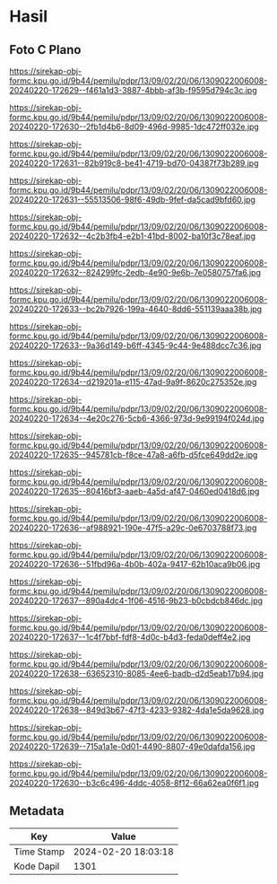 # Hasil

## Foto C Plano

https://sirekap-obj-formc.kpu.go.id/9b44/pemilu/pdpr/13/09/02/20/06/1309022006008-20240220-172629--f461a1d3-3887-4bbb-af3b-f9595d794c3c.jpg

https://sirekap-obj-formc.kpu.go.id/9b44/pemilu/pdpr/13/09/02/20/06/1309022006008-20240220-172630--2fb1d4b6-8d09-496d-9985-1dc472ff032e.jpg

https://sirekap-obj-formc.kpu.go.id/9b44/pemilu/pdpr/13/09/02/20/06/1309022006008-20240220-172631--82b919c8-be41-4719-bd70-04387f73b289.jpg

https://sirekap-obj-formc.kpu.go.id/9b44/pemilu/pdpr/13/09/02/20/06/1309022006008-20240220-172631--55513506-98f6-49db-9fef-da5cad9bfd60.jpg

https://sirekap-obj-formc.kpu.go.id/9b44/pemilu/pdpr/13/09/02/20/06/1309022006008-20240220-172632--4c2b3fb4-e2b1-41bd-8002-ba10f3c78eaf.jpg

https://sirekap-obj-formc.kpu.go.id/9b44/pemilu/pdpr/13/09/02/20/06/1309022006008-20240220-172632--824299fc-2edb-4e90-9e6b-7e0580757fa6.jpg

https://sirekap-obj-formc.kpu.go.id/9b44/pemilu/pdpr/13/09/02/20/06/1309022006008-20240220-172633--bc2b7926-199a-4640-8dd6-551139aaa38b.jpg

https://sirekap-obj-formc.kpu.go.id/9b44/pemilu/pdpr/13/09/02/20/06/1309022006008-20240220-172633--9a36d149-b6ff-4345-9c44-9e488dcc7c36.jpg

https://sirekap-obj-formc.kpu.go.id/9b44/pemilu/pdpr/13/09/02/20/06/1309022006008-20240220-172634--d219201a-e115-47ad-9a9f-8620c275352e.jpg

https://sirekap-obj-formc.kpu.go.id/9b44/pemilu/pdpr/13/09/02/20/06/1309022006008-20240220-172634--4e20c276-5cb6-4366-973d-9e99194f024d.jpg

https://sirekap-obj-formc.kpu.go.id/9b44/pemilu/pdpr/13/09/02/20/06/1309022006008-20240220-172635--945781cb-f8ce-47a8-a6fb-d5fce649dd2e.jpg

https://sirekap-obj-formc.kpu.go.id/9b44/pemilu/pdpr/13/09/02/20/06/1309022006008-20240220-172635--80416bf3-aaeb-4a5d-af47-0460ed0418d6.jpg

https://sirekap-obj-formc.kpu.go.id/9b44/pemilu/pdpr/13/09/02/20/06/1309022006008-20240220-172636--af988921-190e-47f5-a29c-0e6703788f73.jpg

https://sirekap-obj-formc.kpu.go.id/9b44/pemilu/pdpr/13/09/02/20/06/1309022006008-20240220-172636--51fbd96a-4b0b-402a-9417-62b10aca9b06.jpg

https://sirekap-obj-formc.kpu.go.id/9b44/pemilu/pdpr/13/09/02/20/06/1309022006008-20240220-172637--890a4dc4-1f06-4516-9b23-b0cbdcb846dc.jpg

https://sirekap-obj-formc.kpu.go.id/9b44/pemilu/pdpr/13/09/02/20/06/1309022006008-20240220-172637--1c4f7bbf-fdf8-4d0c-b4d3-feda0deff4e2.jpg

https://sirekap-obj-formc.kpu.go.id/9b44/pemilu/pdpr/13/09/02/20/06/1309022006008-20240220-172638--63652310-8085-4ee6-badb-d2d5eab17b94.jpg

https://sirekap-obj-formc.kpu.go.id/9b44/pemilu/pdpr/13/09/02/20/06/1309022006008-20240220-172638--849d3b67-47f3-4233-9382-4da1e5da9628.jpg

https://sirekap-obj-formc.kpu.go.id/9b44/pemilu/pdpr/13/09/02/20/06/1309022006008-20240220-172639--715a1a1e-0d01-4490-8807-49e0dafda156.jpg

https://sirekap-obj-formc.kpu.go.id/9b44/pemilu/pdpr/13/09/02/20/06/1309022006008-20240220-172630--b3c6c496-4ddc-4058-8f12-66a62ea0f6f1.jpg


## Metadata

| Key        | Value               |
| ---------- | ------------------- |
| Time Stamp | 2024-02-20 18:03:18 |
| Kode Dapil | 1301                |



